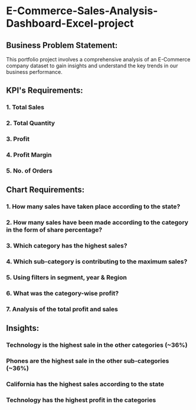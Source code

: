 # E-Commerce-Sales-Analysis-Dashboard-Excel-project
## Business Problem Statement:

This portfolio project involves a comprehensive analysis of an E-Commerce company dataset to gain insights and understand the key trends in our business performance.

## KPI's Requirements:

### 1. Total Sales
### 2. Total Quantity
### 3. Profit
### 4. Profit Margin
### 5. No. of Orders

## Chart Requirements:

### 1. How many sales have taken place according to the state?

### 2. How many sales have been made according to the category in the form of share percentage?

### 3. Which category has the highest sales?

### 4. Which sub-category is contributing to the maximum sales?

### 5. Using filters in segment, year & Region

### 6. What was the category-wise profit?

### 7. Analysis of the total profit and sales

## Insights:

### Technology is the highest sale in the other categories (~36%)													
### Phones are the highest sale in the other sub-categories (~36%)													
### California has the highest sales according to the state													
### Technology has the highest profit in the categories	
